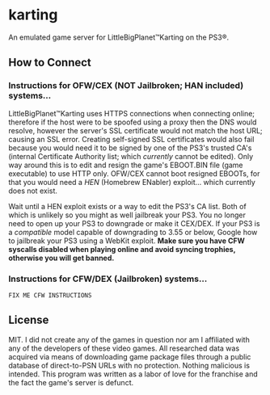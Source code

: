 # karting
An emulated game server for LittleBigPlanet™Karting on the PS3®.

## How to Connect
### Instructions for OFW/CEX (NOT Jailbroken; HAN included) systems…
LittleBigPlanet™Karting uses HTTPS connections when connecting online; therefore if the host were to be spoofed using a proxy then the DNS would resolve, however the server's SSL certificate would not match the host URL; causing an SSL error. Creating self-signed SSL certificates would also fail because you would need it to be signed by one of the PS3's trusted CA's (internal Certificate Authority list; which *currently* cannot be edited). Only way around this is to edit and resign the game's EBOOT.BIN file (game executable) to use HTTP only. OFW/CEX cannot boot resigned EBOOTs, for that you would need a *HEN* (Homebrew ENabler) exploit… which currently does not exist.

Wait until a HEN exploit exists or a way to edit the PS3's CA list. Both of which is unlikely so you might as well jailbreak your PS3. You no longer need to open up your PS3 to downgrade or make it CEX/DEX. If your PS3 is a *compatible* model capable of downgrading to 3.55 or below, Google how to jailbreak your PS3 using a WebKit exploit. **Make sure you have CFW syscalls __disabled__ when playing online and avoid syncing trophies, otherwise you will get banned.** 

### Instructions for CFW/DEX (Jailbroken) systems…
`FIX ME CFW INSTRUCTIONS`

## License
MIT. I did not create any of the games in question nor am I affiliated with any of the developers of these video games. All researched data was acquired via means of downloading game package files through a public database of direct-to-PSN URLs with no protection. Nothing malicious is intended. This program was written as a labor of love for the franchise and the fact the game's server is defunct.
